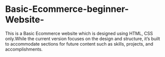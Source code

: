 # Basic-Ecommerce-beginner-Website-

This is a Basic Ecommerce website which is designed using HTML, CSS only.While the current version focuses on the design and structure, it’s built to accommodate sections for future content such as skills, projects, and accomplishments.

